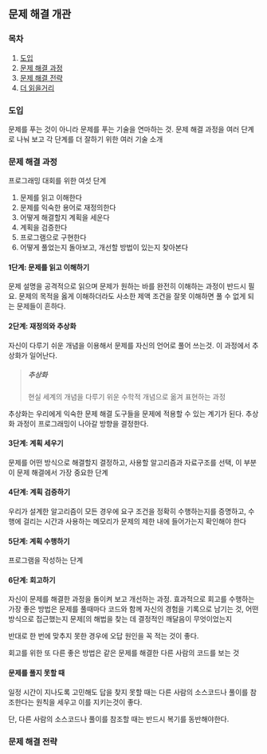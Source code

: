 ## 문제 해결 개관

### 목차

1. [도입](#도입)
2. [문제 해결 과정](#문제-해결-과정)
3. [문제 해결 전략]()
4. [더 읽을거리]()

### 도입

문제를 푸는 것이 아니라 문제를 푸는 기술을 연마하는 것. 문제 해결 과정을 여러 단계로 나눠 보고 각 단계를 더 잘하기 위한 여러 기술 소개

### 문제 해결 과정

프로그래밍 대회를 위한 여섯 단계

1. 문제를 읽고 이해한다
2. 문제를 익숙한 용어로 재정의한다
3. 어떻게 해결할지 계획을 세운다
4. 계획을 검증한다
5. 프로그램으로 구현한다
6. 어떻게 풀었는지 돌아보고, 개선할 방법이 있는지 찾아본다

#### 1단계: 문제를 읽고 이해하기

문제 설명을 공격적으로 읽으며 문제가 원하는 바를 완전히 이해하는 과정이 반드시 필요. 문제의 목적을 옳게 이해하더라도 사소한 제액 조건을 잘못 이해하면 풀 수 없게 되는 문제들이 흔하다.

#### 2단계: 재정의와 추상화

자신이 다루기 쉬운 개념을 이용해서 문제를 자신의 언어로 풀어 쓰는것. 이 과정에서 추상화가 일어난다.

> ##### 추상화
>
> 현실 세계의 개념을 다루기 위운 수학적 개념으로 옮겨 표현하는 과정

추상화는 우리에게 익숙한 문제 해결 도구들을 문제에 적용할 수 있는 계기가 된다. 추상화 과정이 프로그래밍이 나아갈 방향을 결정한다.

#### 3단계: 계획 세우기

문제를 어떤 방식으로 해결할지 결정하고, 사용할 알고리즘과 자료구조를 선택, 이 부분이 문제 해결에서 가장 중요한 단계

#### 4단계: 계획 검증하기

우리가 설계한 알고리즘이 모든 경우에 요구 조건을 정확히 수행하는지를 증명하고, 수행에 걸리는 시간과 사용하는 메모리가 문제의 제한 내에 들어가는지 확인해야 한다

#### 5단계: 계획 수행하기

프로그램을 작성하는 단계

#### 6단계: 회고하기

자신이 문제를 해결한 과정을 돌이켜 보고 개선하는 과정. 효과적으로 회고를 수행하는 가장 좋은 방법은 문제를 풀때마다 코드와 함께 자신의 경험을 기록으로 남기는 것, 어떤방식으로 접근했는지 문제[의 해법을 찾는 데 결정적인 깨달음이 무엇이었는지

반대로 한 번에 맞추지 못한 경우에 오답 원인을 꼭 적는 것이 좋다.

회고를 위한 또 다른 좋은 방법은 같은 문제를 해결한 다른 사람의 코드를 보는 것

#### 문제를 풀지 못할 때

일정 시간이 지나도록 고민해도 답을 찾지 못할 때는 다른 사람의 소스코드나 풀이를 참조한다는 원칙을 세우고 이를 지키는것이 좋다.

단, 다른 사람의 소스코드나 풀이를 참조할 때는 반드시 복기를 동반해야한다.

### 문제 해결 전략